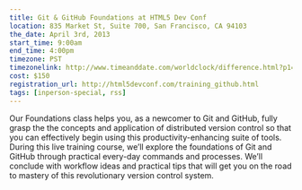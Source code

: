 ```yaml
---
title: Git & GitHub Foundations at HTML5 Dev Conf
location: 835 Market St, Suite 700, San Francisco, CA 94103
the_date: April 3rd, 2013
start_time: 9:00am
end_time: 4:00pm
timezone: PST
timezonelink: http://www.timeanddate.com/worldclock/difference.html?p1=224
cost: $150
registration_url: http://html5devconf.com/training_github.html
tags: [inperson-special, rss]
---
```


Our Foundations class helps you, as a newcomer to Git and GitHub, fully grasp the the
concepts and application of distributed version control so that you can effectively
begin using this productivity-enhancing suite of tools. During this live training course,
we’ll explore the foundations of Git and GitHub through practical every-day commands and
processes. We’ll conclude with workflow ideas and practical tips that will get you on the
road to mastery of this revolutionary version control system.
